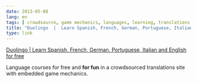 ```yaml
---
date: 2013-05-08
lang: en
tags: [ crowdsource, game mechanics, languages, learning, translations ]
title: "Duolingo  |  Learn Spanish, French, German, Portuguese, Italian and English for free"
type: link
---
```


[Duolingo  |  Learn Spanish, French, German, Portuguese, Italian and
English for free](http://duolingo.com/)

Language courses for free and **for fun** in a crowdsourced translations
site with embedded game mechanics.

